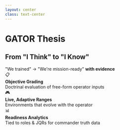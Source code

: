 ```yaml
---
layout: center
class: text-center
---
```


# **GATOR Thesis**
## From "I Think" to "I Know"

<div class="text-xl text-primary mt-8 mb-8 text-glow">
"We trained" → "We're mission-ready" <strong>with evidence</strong>
</div>

<div class="grid-cols-3 mt-10">

<div class="gator-card">
<div class="text-primary text-lg font-bold mb-1">📋</div>
<strong class="text-sm">Objective Grading</strong>
<div class="text-xs text-muted mt-1">
Doctrinal evaluation of free-form operator inputs
</div>
</div>

<div class="gator-card">
<div class="text-primary text-lg font-bold mb-1">🎮</div>
<strong class="text-sm">Live, Adaptive Ranges</strong>
<div class="text-xs text-muted mt-1">
Environments that evolve with the operator
</div>
</div>

<div class="gator-card">
<div class="text-primary text-lg font-bold mb-1">📊</div>
<strong class="text-sm">Readiness Analytics</strong>
<div class="text-xs text-muted mt-1">
Tied to roles & JQRs for commander truth data
</div>
</div>

</div>
